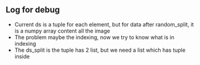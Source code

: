 ## Log for debug


* Current ds is a tuple for each element, but for data after random_split, it is a numpy array content all the image
* The problem maybe the indexing, now we try to know what is in indexing
* The ds_split is the tuple has 2 list, but we need a list which has tuple inside